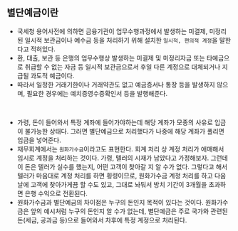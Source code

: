 ## 별단예금이란

- 국세청 용어사전에 의하면 금융기관이 업무수행과정에서 발생하는 미결제, 미정리된 일시적 보관금이나 예수금 등을 처리하기 위해 설치한 `일시적, 편의적 계정`을 말한다고 적혀있다.
- 환, 대출, 보관 등 은행의 업무수행상 발생하는 미결제 및 미정리자금 또는 타예금으로 취급할 수 없는 자금 등 일시적 보관금으로서 후일 다른 계정으로 대체되거나 지급될 과도적 예금이다.
- 따라서 일정한 거래기한이나 거래약관도 없고 예금증서나 통장 등을 발생하지 않으며, 필요한 경우에는 예치증영수증확인서 등을 발행해준다.

<br/>

- 가령, 돈이 들어와서 특정 계좌에 들어가야하는데 해당 계좌가 모종의 사유로 입금이 불가능한 상태다. 그러면 별단예금으로 처리했다가 나중에 해당 계좌가 풀리면 입금을 넣어준다.
- 재무회계에서는 `원화가수금`이라고도 표현한다. 회계 처리 상 계정 처리가 애매해서 임시로 계정을 처리하는 것이다. 가령, 텔러의 시재가 남았다고 가정해보자. 그런데 이 돈은 텔러가 실수를 했는지, 어떤 고객이 찾아갈 지 알 수가 없다. 그렇다고 해서 텔러가 마음대로 계정 처리를 하면 횡령이므로, 원화가수금 계정 처리를 하고 다음 날에 고객에 찾아가게끔 할 수도 있고, 그대로 놔둬서 방치 기간이 3개월을 초과하면 은행 수익으로 전환된다.
- 원화가수금과 별단예금의 차이점은 누구의 돈인지 목적이 있다는 것이다. 원화가수금은 앞의 예시처럼 누구의 돈인지 알 수가 없는데, 별단예금은 주로 국가와 관련된 돈(세금, 공과금 등)으로 들어와서 차후에 특정 계정으로 처리된다.
  
